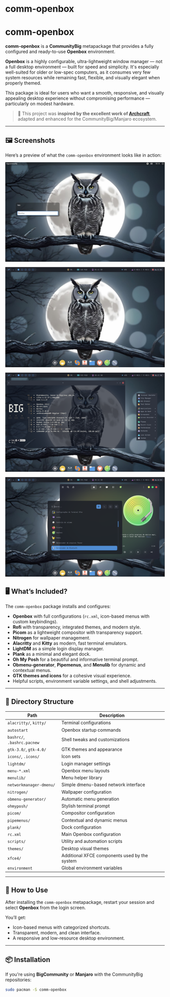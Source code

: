 # comm-openbox

# comm-openbox

**comm-openbox** is a **CommunityBig** metapackage that provides a fully configured and ready-to-use **Openbox** environment.

**Openbox** is a highly configurable, ultra-lightweight window manager — not a full desktop environment — built for speed and simplicity. It's especially well-suited for older or low-spec computers, as it consumes very few system resources while remaining fast, flexible, and visually elegant when properly themed.

This package is ideal for users who want a smooth, responsive, and visually appealing desktop experience without compromising performance — particularly on modest hardware.

> 🎨 This project was **inspired by the excellent work of [Archcraft](https://github.com/archcraft-os/archcraft-openbox)**, adapted and enhanced for the CommunityBig/Manjaro ecosystem.


---

## 🖼️ Screenshots

Here’s a preview of what the `comm-openbox` environment looks like in action:

![alt text](image.png)

![alt text](image-1.png)

![alt text](image-2.png)

![alt text](image-3.png)

## 🖥️ What’s Included?

The `comm-openbox` package installs and configures:

- **Openbox** with full configurations (`rc.xml`, icon-based menus with custom keybindings).
- **Rofi** with transparency, integrated themes, and modern style.
- **Picom** as a lightweight compositor with transparency support.
- **Nitrogen** for wallpaper management.
- **Alacritty** and **Kitty** as modern, fast terminal emulators.
- **LightDM** as a simple login display manager.
- **Plank** as a minimal and elegant dock.
- **Oh My Posh** for a beautiful and informative terminal prompt.
- **Obmenu-generator**, **Pipemenus**, and **Menulib** for dynamic and contextual menus.
- **GTK themes and icons** for a cohesive visual experience.
- Helpful scripts, environment variable settings, and shell adjustments.

---

## 📁 Directory Structure

| Path                        | Description                                       |
|----------------------------|----------------------------------------------------|
| `alacritty/`, `kitty/`     | Terminal configurations                           |
| `autostart`                | Openbox startup commands                          |
| `bashrc/`, `.bashrc.pacnew`| Shell tweaks and customizations                   |
| `gtk-3.0/`, `gtk-4.0/`     | GTK themes and appearance                         |
| `icons/`, `.icons/`        | Icon sets                                         |
| `lightdm/`                 | Login manager settings                            |
| `menu-*.xml`               | Openbox menu layouts                              |
| `menulib/`                 | Menu helper library                               |
| `networkmanager-dmenu/`    | Simple dmenu-based network interface              |
| `nitrogen/`                | Wallpaper configuration                           |
| `obmenu-generator/`        | Automatic menu generation                         |
| `ohmyposh/`                | Stylish terminal prompt                           |
| `picom/`                   | Compositor configuration                          |
| `pipemenus/`               | Contextual and dynamic menus                      |
| `plank/`                   | Dock configuration                                |
| `rc.xml`                   | Main Openbox configuration                        |
| `scripts/`                 | Utility and automation scripts                    |
| `themes/`                  | Desktop visual themes                             |
| `xfce4/`                   | Additional XFCE components used by the system     |
| `environment`              | Global environment variables                      |

---

## 🚀 How to Use

After installing the `comm-openbox` metapackage, restart your session and select **Openbox** from the login screen.

You’ll get:

- Icon-based menus with categorized shortcuts.
- Transparent, modern, and clean interface.
- A responsive and low-resource desktop environment.

---

## 📦 Installation

If you're using **BigCommunity** or **Manjaro** with the CommunityBig repositories:

```bash
sudo pacman -S comm-openbox
